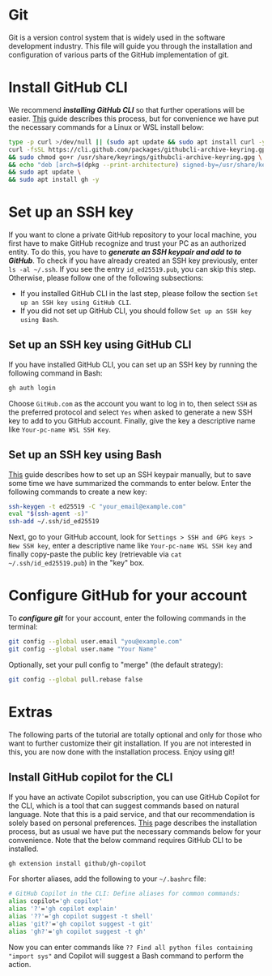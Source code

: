 # Git
Git is a version control system that is widely used in the software development industry. This file will guide you through the installation and configuration of various parts of the GitHub implementation of git.

# Install GitHub CLI
We recommend ***installing GitHub CLI*** so that further operations will be easier. [This](https://github.com/cli/cli?tab=readme-ov-file#installation) guide describes this process, but for convenience we have put the necessary commands for a Linux or WSL install below:
```bash
type -p curl >/dev/null || (sudo apt update && sudo apt install curl -y)
curl -fsSL https://cli.github.com/packages/githubcli-archive-keyring.gpg | sudo dd of=/usr/share/keyrings/githubcli-archive-keyring.gpg \
&& sudo chmod go+r /usr/share/keyrings/githubcli-archive-keyring.gpg \
&& echo "deb [arch=$(dpkg --print-architecture) signed-by=/usr/share/keyrings/githubcli-archive-keyring.gpg] https://cli.github.com/packages stable main" | sudo tee /etc/apt/sources.list.d/github-cli.list > /dev/null \
&& sudo apt update \
&& sudo apt install gh -y
```

# Set up an SSH key
If you want to clone a private GitHub repository to your local machine, you first have to make GitHub recognize and trust your PC as an authorized entity. To do this, you have to ***generate an SSH keypair and add to to GitHub***. To check if you have already created an SSH key previously, enter `ls -al ~/.ssh`. If you see the entry `id_ed25519.pub`, you can skip this step. Otherwise, please follow one of the following subsections:
- If you installed GitHub CLI in the last step, please follow the section `Set up an SSH key using GitHub CLI`.
- If you did not set up GitHub CLI, you should follow `Set up an SSH key using Bash`.

## Set up an SSH key using GitHub CLI
If you have installed GitHub CLI, you can set up an SSH key by running the following command in Bash:
```bash
gh auth login
```
Choose `GitHub.com` as the account you want to log in to, then select `SSH` as the preferred protocol and select `Yes` when asked to generate a new SSH key to add to you GitHub account. Finally, give the key a descriptive name like `Your-pc-name WSL SSH Key`.

## Set up an SSH key using Bash
[This](https://docs.github.com/en/authentication/connecting-to-github-with-ssh) guide describes how to set up an SSH keypair manually, but to save some time we have summarized the commands to enter below. Enter the following commands to create a new key:
```bash
ssh-keygen -t ed25519 -C "your_email@example.com"
eval "$(ssh-agent -s)"
ssh-add ~/.ssh/id_ed25519
```
Next, go to your GitHub account, look for `Settings > SSH and GPG keys > New SSH key`, enter a descriptive name like `Your-pc-name WSL SSH key` and finally copy-paste the public key (retrievable via `cat ~/.ssh/id_ed25519.pub`) in the "key" box.

# Configure GitHub for your account
To ***configure git*** for your account, enter the following commands in the terminal:
```bash
git config --global user.email "you@example.com"
git config --global user.name "Your Name"
```
Optionally, set your pull config to "merge" (the default strategy):
```bash
git config --global pull.rebase false
```


# Extras
The following parts of the tutorial are totally optional and only for those who want to further customize their git installation. If you are not interested in this, you are now done with the installation process. Enjoy using git!

## Install GitHub copilot for the CLI
If you have an activate Copilot subscription, you can use GitHub Copilot for the CLI, which is a tool that can suggest commands based on natural language. Note that this is a paid service, and that our recommendation is solely based on personal preferences. [This](https://docs.github.com/en/copilot/github-copilot-in-the-cli) page describes the installation process, but as usual we have put the necessary commands below for your convenience. Note that the below command requires GitHub CLI to be installed.
```bash
gh extension install github/gh-copilot
```
For shorter aliases, add the following to your `~/.bashrc` file:
```bash
# GitHub Copilot in the CLI: Define aliases for common commands:
alias copilot='gh copilot'
alias '?'='gh copilot explain'
alias '??'='gh copilot suggest -t shell'
alias 'git?'='gh copilot suggest -t git'
alias 'gh?'='gh copilot suggest -t gh'
```
Now you can enter commands like `?? Find all python files containing "import sys"` and Copilot will suggest a Bash command to perform the action.
